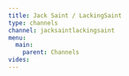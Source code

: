```yaml
---
title: Jack Saint / LackingSaint
type: channels
channel: jacksaintlackingsaint
menu:
  main:
    parent: Channels
vides:
---
```

